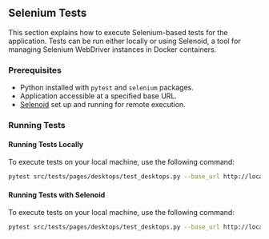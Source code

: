 ## Selenium Tests

This section explains how to execute Selenium-based tests for the application. Tests can be run either locally or using Selenoid, a tool for managing Selenium WebDriver instances in Docker containers.

### Prerequisites
- Python installed with `pytest` and `selenium` packages.
- Application accessible at a specified base URL.
- [Selenoid](https://aerokube.com/selenoid/latest/) set up and running for remote execution.

### Running Tests

#### Running Tests Locally
To execute tests on your local machine, use the following command:
```bash
pytest src/tests/pages/desktops/test_desktops.py --base_url http://localhost:8081
```

#### Running Tests with Selenoid
To execute tests on your local machine, use the following command:
```bash
pytest src/tests/pages/desktops/test_desktops.py --base_url http://localhost:8081 --remote --selenium_url http://localhost:4444/wd/hub
```
